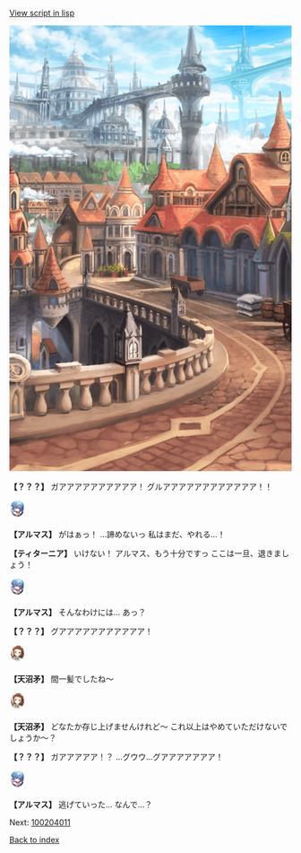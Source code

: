 [View script in lisp](../scripts/100203063.txt)

![town.png](../images/backgrounds/town.png)

**【？？？】**
ガアアアアアアアアアア！
グルアアアアアアアアアアアア！！

<img src="../images/units/3103811.png" alt="3103811.png" height="34"/>

**【アルマス】**
がはぁっ！
…諦めないっ
私はまだ、やれる…！

**【ティターニア】**
いけない！
アルマス、もう十分ですっ
ここは一旦、退きましょう！

<img src="../images/units/3103811.png" alt="3103811.png" height="34"/>

**【アルマス】**
そんなわけには…
あっ？

**【？？？】**
グアアアアアアアアアアア！

<img src="../images/units/3300411.png" alt="3300411.png" height="34"/>

**【天沼矛】**
間一髪でしたね～

<img src="../images/units/3300411.png" alt="3300411.png" height="34"/>

**【天沼矛】**
どなたか存じ上げませんけれど～
これ以上はやめていただけないで
しょうか～？

**【？？？】**
ガアアアアア！？
…グウウ…グアアアアアアア！

<img src="../images/units/3103811.png" alt="3103811.png" height="34"/>

**【アルマス】**
逃げていった…
なんで…？


Next: [100204011](100204011.md)

[Back to index](index.md)
